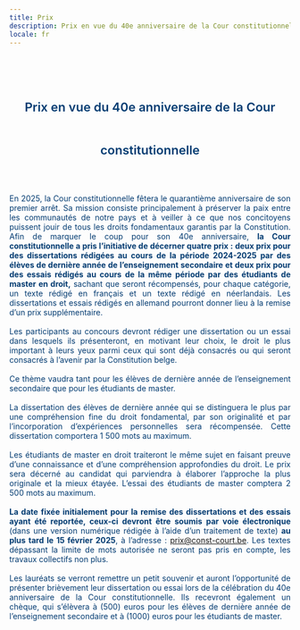 ```yaml
---
title: Prix
description: Prix en vue du 40e anniversaire de la Cour constitutionnelle
locale: fr
---
```

<br><br>

<foto-component-prize
id="prize-content-img-court"
max-width="50%"
src="../assets/img/prize/court-transparent.png"
alt="Prix en vue du 40e anniversaire de la Cour constitutionnelle"
link="">
</foto-component-prize>

<p id="prize-content-title">Prix en vue du 40e anniversaire de la Cour constitutionnelle</p>

<foto-component-prize
id="prize-content-img-deco"
max-width="60%"
src="../assets/img/prize/deco-transparent.png"
alt="Prix en vue du 40e anniversaire de la Cour constitutionnelle"
link="">
</foto-component-prize>

<br>

<p class="prize-content-text prize-content-text-wide" id="prize-content-text-1">En 2025, la Cour constitutionnelle fêtera le quarantième anniversaire de son premier arrêt. Sa mission consiste principalement à préserver la paix entre les communautés de notre pays et à veiller à ce que nos concitoyens puissent jouir de tous les droits fondamentaux garantis par la Constitution. Afin de marquer le coup pour son 40e anniversaire, <b>la Cour constitutionnelle a pris l’initiative de décerner quatre prix : deux prix pour des dissertations rédigées au cours de la période 2024-2025 par des élèves de dernière année de l’enseignement secondaire et deux prix pour des essais rédigés au cours de la même période par des étudiants de master en droit,</b> sachant que seront récompensés, pour chaque catégorie, un texte rédigé en français et un texte rédigé en néerlandais. Les dissertations et essais rédigés en allemand pourront donner lieu à la remise d’un prix supplémentaire.</p>

<br>

<p class="prize-content-text prize-content-text-wide" id="prize-content-text-2">Les participants au concours devront rédiger une dissertation ou un essai dans lesquels ils présenteront, en motivant leur choix, le droit le plus important à leurs yeux parmi ceux qui sont déjà consacrés ou qui seront consacrés à l’avenir par la Constitution belge.</p>

<br>

<p class="prize-content-text prize-content-text-wide" id="prize-content-text-3">Ce thème vaudra tant pour les élèves de dernière année de l’enseignement secondaire que pour les étudiants de master.</p>

<br>

<p class="prize-content-text prize-content-text-wide" id="prize-content-text-4">La dissertation des élèves de dernière année qui se distinguera le plus par une compréhension fine du droit fondamental, par son originalité et par l’incorporation d’expériences personnelles sera récompensée. Cette dissertation comportera 1 500 mots au maximum.</p>

<br>

<p class="prize-content-text prize-content-text-wide" id="prize-content-text-5">Les étudiants de master en droit traiteront le même sujet en faisant preuve d’une connaissance et d’une compréhension approfondies du droit. Le prix sera décerné au candidat qui parviendra à élaborer l’approche la plus originale et la mieux étayée. L’essai des étudiants de master comptera 2 500 mots au maximum.</p>

<br>

<p class="prize-content-text prize-content-text-wide" id="prize-content-text-6"><b>La date fixée initialement pour la remise des dissertations et des essais ayant été reportée, ceux-ci devront être soumis par voie électronique</b> (dans une version numérique rédigée à l’aide d’un traitement de texte) <b>au plus tard le 15 février 2025</b>, à l’adresse : <a href="mailto:prix@const-court.be">prix@const-court.be</a>. Les textes dépassant la limite de mots autorisée ne seront pas pris en compte, les travaux collectifs non plus.</p>

<br>

<p class="prize-content-text prize-content-text-wide" id="prize-content-text-7">Les lauréats se verront remettre un petit souvenir et auront l’opportunité de présenter brièvement leur dissertation ou essai lors de la célébration du 40e anniversaire de la Cour constitutionnelle. Ils recevront également un chèque, qui s’élèvera à (500) euros pour les élèves de dernière année de l’enseignement secondaire et à (1000) euros pour les étudiants de master.</p>

<br>

<foto-component-prize
id="prize-content-img-deco"
max-width="60%"
src="../assets/img/prize/deco-transparent.png"
alt="Prix en vue du 40e anniversaire de la Cour constitutionnelle"
link="">
</foto-component-prize>

<style scoped>

.v-main__wrap {
    /* background-color: blue; */
}

#prize-content-img-court {
    max-width: 50%; 
    margin: 10px auto;
}
#prize-content-img-flyer {
    max-width: 40%; 
    margin: 70px 25px 50px 70px; 
    float: left;
}
#prize-content-img-deco {
    max-width: 15%; 
    margin: 15px auto;
    opacity: .2;
}

#prize-content-title {
    display: block; 
    text-align: center; 
    line-height: 3.5; 
    font-size: 22px;
    font-weight: 600; 
    color: #043c72; 
}

.prize-content-text {
    display: block; 
    overflow: hidden; 
    text-align: justify; 
    color: #043c72; 
    margin: auto !important;
    margin-bottom: 0 !important;
}
.prize-content-text-wide {
    width: 75%; 
}
.prize-content-text-short {
    width: 40%; 
}

@media screen and (max-width: 1250px) {
    #prize-content-img-flyer {
        float: none;
        max-width: 65%; 
        margin: 25px 50px auto; 
    }
    .prize-content-text {
        width: 100%;
    }
}

</style>
